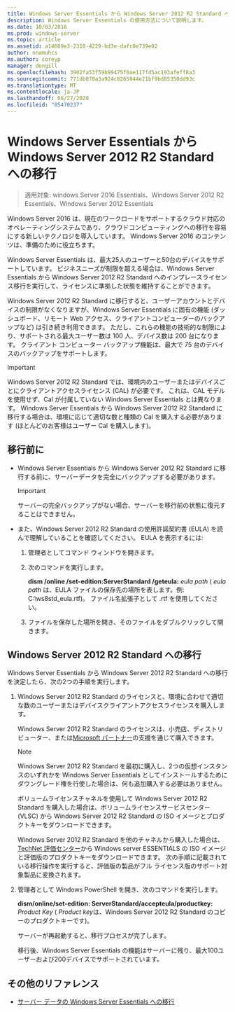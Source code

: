 ```yaml
---
title: Windows Server Essentials から Windows Server 2012 R2 Standard への移行
description: Windows Server Essentials の使用方法について説明します。
ms.date: 10/03/2016
ms.prod: windows-server
ms.topic: article
ms.assetid: a14689e3-2310-4229-bd3e-dafc0e739e02
author: nnamuhcs
ms.author: coreyp
manager: dongill
ms.openlocfilehash: 3902fa53f59b99475f0ae117fd5ac193afeff8a3
ms.sourcegitcommit: 771db070a3a924c8265944e21bf9bd85350dd93c
ms.translationtype: MT
ms.contentlocale: ja-JP
ms.lasthandoff: 06/27/2020
ms.locfileid: "85470237"
---
```

# <a name="transition-from-windows-server-essentials-to-windows-server-2012-r2-standard"></a>Windows Server Essentials から Windows Server 2012 R2 Standard への移行

>適用対象: windows Server 2016 Essentials、Windows Server 2012 R2 Essentials、Windows Server 2012 Essentials

Windows Server 2016 は、現在のワークロードをサポートするクラウド対応のオペレーティングシステムであり、クラウドコンピューティングへの移行を容易にする新しいテクノロジを導入しています。 Windows Server 2016 のコンテンツは、準備のために役立ちます。

 Windows Server Essentials は、最大25人のユーザーと50台のデバイスをサポートしています。 ビジネスニーズが制限を超える場合は、Windows Server Essentials から Windows Server 2012 R2 Standard へのインプレースライセンス移行を実行して、ライセンスに準拠した状態を維持することができます。

 Windows Server 2012 R2 Standard に移行すると、ユーザーアカウントとデバイスの制限がなくなりますが、Windows Server Essentials に固有の機能 (ダッシュボード、リモート Web アクセス、クライアントコンピューターのバックアップなど) は引き続き利用できます。 ただし、これらの機能の技術的な制限により、サポートされる最大ユーザー数は 100 人、デバイス数は 200 台になります。 クライアント コンピューター バックアップ機能は、最大で 75 台のデバイスのバックアップをサポートします。

> [!IMPORTANT]
>   Windows Server 2012 R2 Standard では、環境内のユーザーまたはデバイスごとにクライアントアクセスライセンス (CAL) が必要です。 これは、CAL モデルを使用せず、Cal が付属していない Windows Server Essentials とは異なります。 Windows Server Essentials から Windows Server 2012 R2 Standard に移行する場合は、環境に応じて適切な数と種類の Cal を購入する必要があります (ほとんどのお客様はユーザー Cal を購入します)。

## <a name="before-the-transition"></a>移行前に

-   Windows Server Essentials から Windows Server 2012 R2 Standard に移行する前に、サーバーデータを完全にバックアップする必要があります。

    > [!IMPORTANT]
    >  サーバーの完全バックアップがない場合、サーバーを移行前の状態に復元することはできません。

-   また、Windows Server 2012 R2 Standard の使用許諾契約書 (EULA) を読んで理解していることを確認してください。 EULA を表示するには:

    1.  管理者としてコマンド ウィンドウを開きます。

    2.  次のコマンドを実行します。

         **dism /online /set-edition:ServerStandard /geteula:** *eula path* ( *eula path* は、EULA ファイルの保存先の場所を表します。例: C:\ws8std_eula.rtf)。 ファイル名拡張子として .rtf を使用してください。

    3.  ファイルを保存した場所を開き、そのファイルをダブルクリックして開きます。

## <a name="transition-to--windows-server-2012-r2-standard"></a>Windows Server 2012 R2 Standard への移行
 Windows Server Essentials から Windows Server 2012 R2 Standard への移行を決定したら、次の2つの手順を実行します。

1. Windows Server 2012 R2 Standard のライセンスと、環境に合わせて適切な数のユーザーまたはデバイスクライアントアクセスライセンスを購入します。

    Windows Server 2012 R2 Standard のライセンスは、小売店、ディストリビューター、または[Microsoft パートナー](https://pinpoint.microsoft.com/SelectCulture.aspx)の支援を通じて購入できます。

   > [!NOTE]
   >  Windows Server 2012 R2 Standard を最初に購入し、2つの仮想インスタンスのいずれかを Windows Server Essentials としてインストールするためにダウングレード権を行使した場合は、何も追加購入する必要はありません。
   >
   >  ボリュームライセンスチャネルを使用して Windows Server 2012 R2 Standard を購入した場合は、ボリュームライセンスサービスセンター (VLSC) から Windows Server 2012 R2 Standard の ISO イメージとプロダクトキーをダウンロードできます。
   >
   >  Windows Server 2012 R2 Standard を他のチャネルから購入した場合は、 [TechNet 評価センター](https://technet.microsoft.com/evalcenter/jj659306.aspx)から Windows server ESSENTIALS の ISO イメージと評価版のプロダクトキーをダウンロードできます。 次の手順に記載されている移行操作を実行すると、評価版の製品がフル ライセンス版のサポート対象製品に変換されます。

2. 管理者として Windows PowerShell を開き、次のコマンドを実行します。

    **dism/online/set-edition: ServerStandard/accepteula/productkey:** *Product Key* ( *Product key*は、Windows Server 2012 R2 Standard のコピーのプロダクトキーです)。

    サーバーが再起動すると、移行プロセスが完了します。

   移行後、Windows Server Essentials の機能はサーバーに残り、最大100ユーザーおよび200デバイスでサポートされています。

## <a name="additional-references"></a>その他のリファレンス


-   [サーバー データの Windows Server Essentials への移行](Migrate-Server-Data-to-Windows-Server-Essentials.md)


